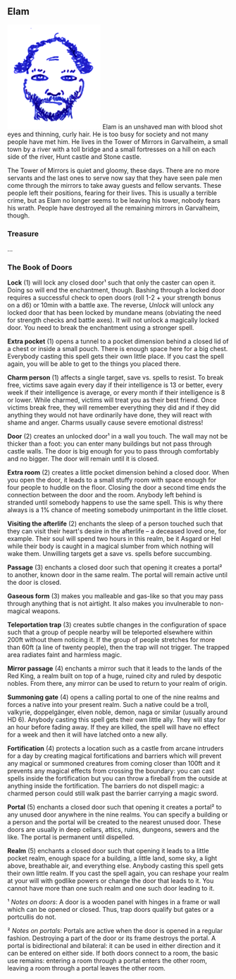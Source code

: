 ## Elam

![Elam](Elam.png)
Elam is an unshaved man with blood shot eyes and thinning, curly hair. He is too busy for society and not many people have met him. He lives in the Tower of Mirrors in Garvalheim, a small town by a river with a toll bridge and a small fortresses on a hill on each side of the river, Hunt castle and Stone castle.

The Tower of Mirrors is quiet and gloomy, these days. There are no more servants and the last ones to serve now say that they have seen pale men come through the mirrors to take away guests and fellow servants. These people left their positions, fearing for their lives. This is usually a terrible crime, but as Elam no longer seems to be leaving his tower, nobody fears his wrath. People have destroyed all the remaining mirrors in Garvalheim, though.

### Treasure

...

### The Book of Doors

**Lock** (1) will lock any closed door¹ such that only the caster can open it. Doing so will end the enchantment, though. Bashing through a locked door requires a successful check to open doors (roll 1-2 + your strength bonus on a d6) or 10min with a battle axe. The reverse, *Unlock* will unlock any locked door that has been locked by mundane means (obviating the need for strength checks and battle axes). It will not unlock a magically locked door. You need to break the enchantment using a stronger spell.

**Extra pocket** (1) opens a tunnel to a pocket dimension behind a closed lid of a chest or inside a small pouch. There is enough space here for a big chest. Everybody casting this spell gets their own little place. If you cast the spell again, you will be able to get to the things you placed there.

**Charm person** (1) affects a single target, save vs. spells to resist. To break free, victims save again every day if their intelligence is 13 or better, every week if their intelligence is average, or every month if their intelligence is 8 or lower. While charmed, victims will treat you as their best friend. Once victims break free, they will remember everything they did and if they did anything they would not have ordinarily have done, they will react with shame and anger. Charms usually cause severe emotional distress!

**Door** (2) creates an unlocked door¹ in a wall you touch. The wall may not be thicker than a foot: you can enter many buildings but not pass through castle walls. The door is big enough for you to pass through comfortably and no bigger. The door will remain until it is closed.

**Extra room** (2) creates a little pocket dimension behind a closed door. When you open the door, it leads to a small stuffy room with space enough for four people to huddle on the floor. Closing the door a second time ends the connection between the door and the room. Anybody left behind is stranded until somebody happens to use the same spell. This is why there always is a 1% chance of meeting somebody unimportant in the little closet.

**Visiting the afterlife** (2) enchants the sleep of a person touched such that they can visit their heart's desire in the afterlife – a deceased loved one, for example. Their soul will spend two hours in this realm, be it Asgard or Hel while their body is caught in a magical slumber from which nothing will wake them. Unwilling targets get a save vs. spells before succumbing.

**Passage** (3) enchants a closed door such that opening it creates a portal² to another, known door in the same realm. The portal will remain active until the door is closed.

**Gaseous form** (3) makes you malleable and gas-like so that you may pass through anything that is not airtight. It also makes you invulnerable to non-magical weapons.

**Teleportation trap** (3) creates subtle changes in the configuration of space such that a group of people nearby will be teleported elsewhere within 200ft without them noticing it. If the group of people stretches for more than 60ft (a line of twenty people), then the trap will not trigger. The trapped area radiates faint and harmless magic.

**Mirror passage** (4) enchants a mirror such that it leads to the lands of the Red King, a realm built on top of a huge, ruined city and ruled by despotic nobles. From there, any mirror can be used to return to your realm of origin.

**Summoning gate** (4) opens a calling portal to one of the nine realms and forces a native into your present realm. Such a native could be a troll, valkyrie, doppelgänger, elven noble, demon, naga or similar (usually around HD 6). Anybody casting this spell gets their own little ally. They will stay for an hour before fading away. If they are killed, the spell will have no effect for a week and then it will have latched onto a new ally.

**Fortification** (4) protects a location such as a castle from arcane intruders for a day by creating magical fortifications and barriers which will prevent any magical or summoned creatures from coming closer than 100ft and it prevents any magical effects from crossing the boundary: you can cast spells inside the fortification but you can throw a fireball from the outside at anything inside the fortification. The barriers do not dispell magic: a charmed person could still walk past the barrier carrying a magic sword.

**Portal** (5) enchants a closed door such that opening it creates a portal² to any unused door anywhere in the nine realms. You can specify a building or a person and the portal will be created to the nearest unused door. These doors are usually in deep cellars, attics, ruins, dungeons, sewers and the like. The portal is permanent until dispelled.

**Realm** (5) enchants a closed door such that opening it leads to a little pocket realm, enough space for a building, a little land, some sky, a light above, breathable air, and everything else. Anybody casting this spell gets their own little realm. If you cast the spell again, you can reshape your realm at your will with godlike powers or change the door that leads to it. You cannot have more than one such realm and one such door leading to it.


¹ *Notes on doors*: A door is a wooden panel with hinges in a frame or wall which can be opened or closed. Thus, trap doors qualify but gates or a portcullis do not.

² *Notes on portals*: Portals are active when the door is opened in a regular fashion. Destroying a part of the door or its frame destroys the portal. A portal is bidirectional and bilateral: it can be used in either direction and it can be entered on either side. If both doors connect to a room, the basic use remains: entering a room through a portal enters the other room, leaving a room through a portal leaves the other room.
